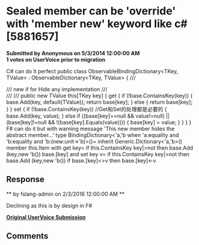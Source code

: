 # Sealed member can be 'override' with 'member new' keyword like c# [5881657] #

**Submitted by Anonymous on 5/3/2014 12:00:00 AM**  
**1 votes on UserVoice prior to migration**  

C# can do it perfect
public class ObservableBindingDictionary<TKey, TValue> : ObservableDictionary<TKey, TValue>
{
/// <summary>
/// new if for Hide any implementation
/// </summary>
/// <param name="key"></param>
/// <returns></returns>
public new TValue this[TKey key]
{
get
{
if (!base.ContainsKey(key))
{
base.Add(key, default(TValue));
return base[key];
}
else
{
return base[key];
}
}
set
{
if (!base.ContainsKey(key)) //Get和Set的处理都是必要的
{
base.Add(key, value);
}
else if ((base[key]==null && value!=null) || (base[key]!=null && !(base[key].Equals(value))))
{
base[key] = value;
}
}
}
}
F# can do it but with warning message 'This new member hides the abstract member...'
type BindingDictionary<'a,'b when 'a:equality and 'b:equality and 'b:(new:unit->'b)>()=
inherit Generic.Dictionary<'a,'b>()
member this.Item
with get key=
if this.ContainsKey key|>not then base.Add (key,new 'b())
base.[key]
and set key v=
if this.ContainsKey key|>not then base.Add (key,new 'b())
if base.[key]<>v then base.[key]<-v



## Response ##
** by fslang-admin on 2/3/2016 12:00:00 AM **

Declining as this is by design in F#


**[Original UserVoice Submission](https://fslang.uservoice.com/forums/245727-f-language/suggestions/5881657)**


## Comments ##

